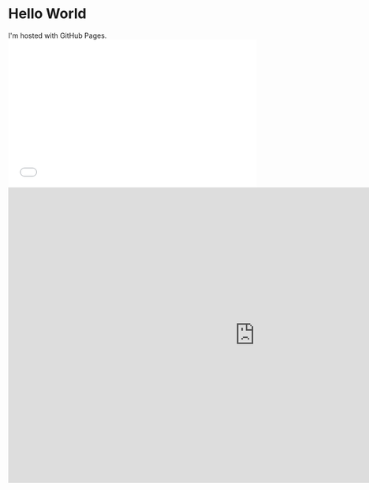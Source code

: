 <!DOCTYPE.html>
<html>
  <body>
  <h1>Hello World</h1>
  <p1>I'm hosted with GitHub Pages.</p1>
  <iframe src="//www.pixton.com/embed/vzdaextt" frameborder="0" width="100%" height="300" allowfullscreen></iframe>
  <iframe width="1000" height="600" scrolling="no" frameborder="no" src="https://fusiontables.google.com/embedviz?q=select+col0+from+1jVTHQVkH7CCaDOLB1bSpYrUrrArQ4jOPs7j1Cmjo&amp;viz=MAP&amp;h=false&amp;lat=31.764075433491527&amp;lng=-82.84473214999997&amp;t=1&amp;z=5&amp;l=col0&amp;y=2&amp;tmplt=2&amp;hml=ONE_COL_LAT_LNG"></iframe>
</body>
</html>
